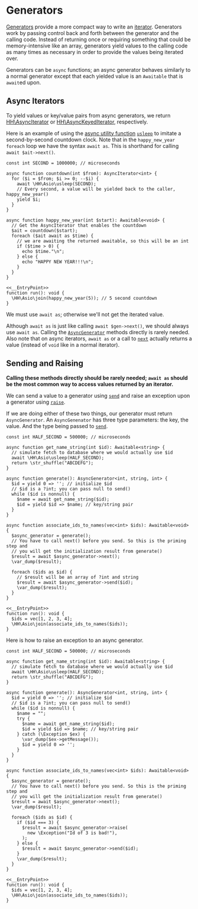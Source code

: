 # Generators

[Generators](http://php.net/manual/en/language.generators.overview.php) provide a more compact way to write an
[iterator](http://php.net/manual/en/language.oop5.iterations.php). Generators work by passing control back and forth between the
generator and the calling code. Instead of returning once or requiring something that could be memory-intensive like an array, generators
yield values to the calling code as many times as necessary in order to provide the values being iterated over.

Generators can be `async` functions; an async generator behaves similarly to a normal generator except that each yielded value is an
`Awaitable` that is `await`ed upon.

## Async Iterators

To yield values or key/value pairs from async generators, we return [HH\AsyncIterator](/apis/interface/HH.AsyncIterator/) or
[HH\AsyncKeyedIterator](/apis/interface/HH.AsyncKeyedIterator/), respectively.

Here is an example of using the [async utility function](/hack/asynchronous-operations/utility-functions)
[`usleep`](/apis/function/HH.Asio.usleep/) to imitate a second-by-second countdown clock. Note that in the
`happy_new_year` `foreach` loop we have the syntax `await as`. This is shorthand for calling `await $ait->next()`.

```hack
const int SECOND = 1000000; // microseconds

async function countdown(int $from): AsyncIterator<int> {
  for ($i = $from; $i >= 0; --$i) {
    await \HH\Asio\usleep(SECOND);
    // Every second, a value will be yielded back to the caller, happy_new_year()
    yield $i;
  }
}

async function happy_new_year(int $start): Awaitable<void> {
  // Get the AsyncIterator that enables the countdown
  $ait = countdown($start);
  foreach ($ait await as $time) {
    // we are awaiting the returned awaitable, so this will be an int
    if ($time > 0) {
      echo $time."\n";
    } else {
      echo "HAPPY NEW YEAR!!!\n";
    }
  }
}

<<__EntryPoint>>
function run(): void {
  \HH\Asio\join(happy_new_year(5)); // 5 second countdown
}
```

We must use `await as`; otherwise we'll not get the iterated value.

Although `await as` is just like calling `await $gen->next()`, we should always use `await as`. Calling the
[`AsyncGenerator`](/apis/class/HH.AsyncGenerator/) methods directly is rarely needed. Also note that on async iterators,
`await as` or a call to [`next`](/apis/class/HH.AsyncGenerator/next/) actually returns a value (instead of `void` like in a normal iterator).

## Sending and Raising

**Calling these methods directly should be rarely needed; `await as` should be the most common way to access values returned by an iterator.**

We can send a value to a generator using [`send`](/apis/class/HH.AsyncGenerator/send/) and raise an exception upon a
generator using [`raise`](/apis/class/HH.AsyncGenerator/raise/).

If we are doing either of these two things, our generator must return `AsyncGenerator`. An `AsyncGenenator` has three type
parameters: the key, the value. And the type being passed to [`send`](/apis/class/HH.AsyncGenerator/send/).

```hack
const int HALF_SECOND = 500000; // microseconds

async function get_name_string(int $id): Awaitable<string> {
  // simulate fetch to database where we would actually use $id
  await \HH\Asio\usleep(HALF_SECOND);
  return \str_shuffle("ABCDEFG");
}

async function generate(): AsyncGenerator<int, string, int> {
  $id = yield 0 => ''; // initialize $id
  // $id is a ?int; you can pass null to send()
  while ($id is nonnull) {
    $name = await get_name_string($id);
    $id = yield $id => $name; // key/string pair
  }
}

async function associate_ids_to_names(vec<int> $ids): Awaitable<void> {
  $async_generator = generate();
  // You have to call next() before you send. So this is the priming step and
  // you will get the initialization result from generate()
  $result = await $async_generator->next();
  \var_dump($result);

  foreach ($ids as $id) {
    // $result will be an array of ?int and string
    $result = await $async_generator->send($id);
    \var_dump($result);
  }
}

<<__EntryPoint>>
function run(): void {
  $ids = vec[1, 2, 3, 4];
  \HH\Asio\join(associate_ids_to_names($ids));
}
```

Here is how to raise an exception to an async generator.

```hack
const int HALF_SECOND = 500000; // microseconds

async function get_name_string(int $id): Awaitable<string> {
  // simulate fetch to database where we would actually use $id
  await \HH\Asio\usleep(HALF_SECOND);
  return \str_shuffle("ABCDEFG");
}

async function generate(): AsyncGenerator<int, string, int> {
  $id = yield 0 => ''; // initialize $id
  // $id is a ?int; you can pass null to send()
  while ($id is nonnull) {
    $name = "";
    try {
      $name = await get_name_string($id);
      $id = yield $id => $name; // key/string pair
    } catch (\Exception $ex) {
      \var_dump($ex->getMessage());
      $id = yield 0 => '';
    }
  }
}

async function associate_ids_to_names(vec<int> $ids): Awaitable<void> {
  $async_generator = generate();
  // You have to call next() before you send. So this is the priming step and
  // you will get the initialization result from generate()
  $result = await $async_generator->next();
  \var_dump($result);

  foreach ($ids as $id) {
    if ($id === 3) {
      $result = await $async_generator->raise(
        new \Exception("Id of 3 is bad!"),
      );
    } else {
      $result = await $async_generator->send($id);
    }
    \var_dump($result);
  }
}

<<__EntryPoint>>
function run(): void {
  $ids = vec[1, 2, 3, 4];
  \HH\Asio\join(associate_ids_to_names($ids));
}
```
